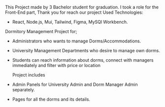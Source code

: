 This Project made by 3 Bachelor student for graduation. I took a role for the Front-End part, Thank you for reach our project 
Used Technologies:
- React, Node.js, Mui, Tailwind, Figma, MySQl Workbench.
  
Dormitory Management Project for;
- Administrators who wants to manage Dorms/Accommodations.
- University Management Departments who desire to manage own dorms.
- Students can reach information about dorms, connect with managers immediately and filter with price or location

  Project includes
- Admin Panels for University Admin and Dorm Manager Admin separately.
- Pages for all the dorms and its details.
